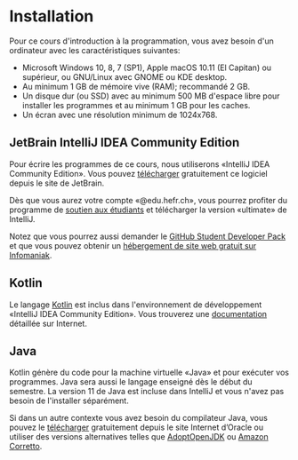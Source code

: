 # Installation

Pour ce cours d'introduction à la programmation, vous avez besoin d'un
ordinateur avec les caractéristiques suivantes:

- Microsoft Windows 10, 8, 7 (SP1), Apple macOS 10.11 (El Capitan) ou
  supérieur, ou GNU/Linux avec GNOME ou KDE desktop.
- Au minimum 1 GB de mémoire vive (RAM); recommandé 2 GB.
- Un disque dur (ou SSD) avec au minimum 500 MB d'espace libre pour installer
  les programmes et au minimum 1 GB pour les caches.
- Un écran avec une résolution minimum de 1024x768.

## JetBrain IntelliJ IDEA Community Edition

Pour écrire les programmes de ce cours, nous utiliserons «IntelliJ IDEA
Community Edition». Vous pouvez
[télécharger](https://www.jetbrains.com/idea/download/) gratuitement ce logiciel
depuis le site de JetBrain.

Dès que vous aurez votre compte «@edu.hefr.ch», vous pourrez profiter du
programme de [soutien aux étudiants](https://www.jetbrains.com/student/) et
télécharger la version «ultimate» de IntelliJ.

Notez que vous pourrez aussi demander le [GitHub Student Developer
Pack](https://education.github.com/pack) et que vous pouvez obtenir un
[hébergement de site web gratuit sur
Infomaniak](https://faq.infomaniak.com/2229).

## Kotlin

Le langage [Kotlin](https://kotlinlang.org/) est inclus dans l'environnement de
développement «IntelliJ IDEA Community Edition». Vous trouverez une
[documentation](https://kotlinlang.org/docs/reference/) détaillée sur Internet.

## Java

Kotlin génère du code pour la machine virtuelle «Java» et pour exécuter vos
programmes. Java sera aussi le langage enseigné dès le début du semestre. La
version 11 de Java est incluse dans IntelliJ et vous n'avez pas besoin de
l'installer séparément.

Si dans un autre contexte vous avez besoin du compilateur Java, vous pouvez le
[télécharger](https://www.oracle.com/technetwork/java/javase/downloads/jdk11-downloads-5066655.html)
gratuitement depuis le site Internet d’Oracle ou utiliser des versions
alternatives telles que [AdoptOpenJDK](https://adoptopenjdk.net/) ou [Amazon
Corretto](https://aws.amazon.com/fr/corretto/).
